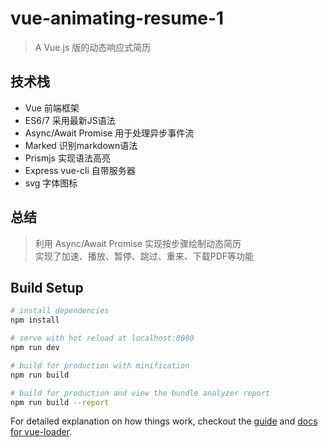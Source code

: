 # vue-animating-resume-1

> A Vue.js 版的动态响应式简历

## 技术栈
- Vue  前端框架
- ES6/7 采用最新JS语法
- Async/Await Promise 用于处理异步事件流
- Marked 识别markdown语法
- Prismjs 实现语法高亮
- Express vue-cli 自带服务器
- svg 字体图标

## 总结
> 利用 Async/Await Promise 实现按步骤绘制动态简历  
> 实现了加速、播放、暂停、跳过、重来、下载PDF等功能


## Build Setup

``` bash
# install dependencies
npm install

# serve with hot reload at localhost:8080
npm run dev

# build for production with minification
npm run build

# build for production and view the bundle analyzer report
npm run build --report
```

For detailed explanation on how things work, checkout the [guide](http://vuejs-templates.github.io/webpack/) and [docs for vue-loader](http://vuejs.github.io/vue-loader).
